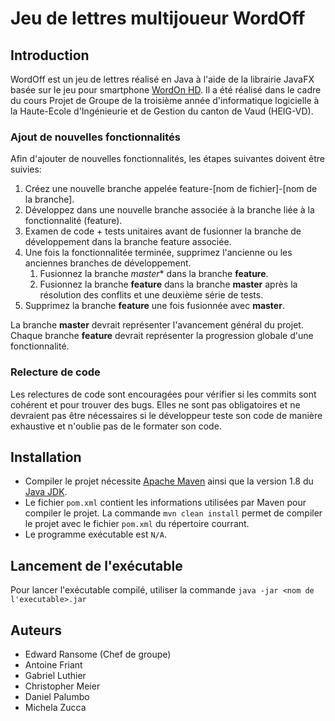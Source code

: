 # Jeu de lettres multijoueur WordOff

## Introduction

WordOff est un jeu de lettres réalisé en Java à l'aide de la librairie JavaFX basée sur le jeu pour smartphone [WordOn HD](https://www.wordonhd.com/). Il a été réalisé dans le cadre du cours Projet de Groupe de la troisième année d'informatique logicielle à la Haute-Ecole d'Ingénieurie et de Gestion du canton de Vaud (HEIG-VD).

### Ajout de nouvelles fonctionnalités

Afin d'ajouter de nouvelles fonctionnalités, les étapes suivantes doivent être suivies:

1. Créez une nouvelle branche appelée feature-[nom de fichier]-[nom de la branche].
2. Développez dans une nouvelle branche associée à la branche liée à la fonctionnalité (feature).
3. Examen de code + tests unitaires avant de fusionner la branche de développement dans la branche feature associée.
4. Une fois la fonctionnalitée terminée, supprimez l'ancienne ou les anciennes branches de développement.
    1. Fusionnez la branche *master** dans la branche **feature**.
    2. Fusionnez la branche **feature** dans la branche **master** après la résolution des conflits et une deuxième série de tests.
5. Supprimez la branche **feature** une fois fusionnée avec **master**.

La branche **master** devrait représenter l'avancement général du projet. Chaque branche **feature** devrait représenter la progression globale d'une fonctionnalité.

### Relecture de code

Les relectures de code sont encouragées pour vérifier si les commits sont cohérent et pour trouver des bugs. Elles ne sont pas obligatoires et ne devraient pas être nécessaires si le développeur teste son code de manière exhaustive et n'oublie pas de le formater son code.

## Installation

* Compiler le projet nécessite [Apache Maven](https://maven.apache.org/download.cgi) ainsi que la version 1.8 du [Java JDK](http://www.oracle.com/technetwork/pt/java/javase/downloads/jdk8-downloads-2133151.html).
* Le fichier `pom.xml` contient les informations utilisées par Maven pour compiler le projet. La commande `mvn clean install` permet de compiler le projet avec le fichier `pom.xml` du répertoire courrant.
* Le programme exécutable est `N/A`.

## Lancement de l'exécutable

Pour lancer l'exécutable compilé, utiliser la commande `java -jar <nom de l'executable>.jar`

## Auteurs

- Edward Ransome (Chef de groupe)
- Antoine Friant
- Gabriel Luthier
- Christopher Meier
- Daniel Palumbo
- Michela Zucca
